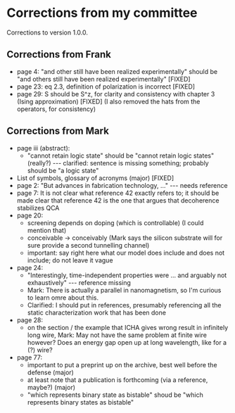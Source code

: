 # Corrections from my committee

Corrections to version 1.0.0.

## Corrections from Frank

* page 4: "and other still have been realized experimentally"
          should be
          "and others still have been realized experimentally"
          [FIXED]
* page 23: eq 2.3, definition of polarization is incorrect
           [FIXED]
* page 29: S should be S^z, for clarity and consistency with chapter 3 (Ising
           approximation)
           [FIXED] (I also removed the hats from the operators, for consistency)


## Corrections from Mark

* page iii (abstract):
    * "cannot retain logic state"
      should be
      "cannot retain logic states" 
      (really?)
      --- clarified: sentence is missing something; probably should be "a logic
      state"
* List of symbols, glossary of acronyms (major) [FIXED]
* page 2: "But advances in fabrication technology, ..." --- needs reference
* page 7: It is not clear what reference 42 exactly refers to; it should be made
  clear that reference 42 is the one that argues that decoherence stabilizes QCA
* page 20: 
    * screening depends on doping (which is controllable) (I could mention that)
    * conceivable -> conceivably (Mark says the silicon substrate will for sure
      provide a second tunnelling channel)
    * important: say right here what our model does include and does not
      include; do not leave it vague
* page 24:
    * "Interestingly, time-independent properties were ... and arguably not
      exhaustively" --- reference missing
    * Mark: There is actually a parallel in nanomagnetism, so I'm curious to
      learn omre about this.
    * Clarified: I should put in references, presumably referencing all the
      static characterization work that has been done
* page 28:
    * on the section / the example that ICHA gives wrong result in infinitely
      long wire, Mark: May not have the same problem at finite wire however?
      Does an energy gap open up at long wavelength, like for a (?) wire?
* page 77:
    * important to put a preprint up on the archive, best well before the
      defense (major)
    * at least note that a publication is forthcoming (via a reference, maybe?)
      (major)
    * "which represents binary state as bistable"
      shoud be
      "which represents binary states as bistable"


